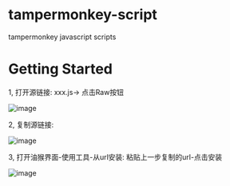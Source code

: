 # tampermonkey-script
tampermonkey javascript scripts

# Getting Started

1, 打开源链接: xxx.js-> 点击Raw按钮

![image](https://user-images.githubusercontent.com/13176273/177727784-bf8deca8-09bf-4b39-886d-19b247cd58ce.png)

2, 复制源链接: 

![image](https://user-images.githubusercontent.com/13176273/177727881-e98a4276-0323-41e4-b6f8-2c07f361f632.png)

3, 打开油猴界面-使用工具-从url安装: 粘贴上一步复制的url-点击安装

![image](https://user-images.githubusercontent.com/13176273/177728092-1258ac7d-9676-4c72-8661-7eb45a682415.png)
